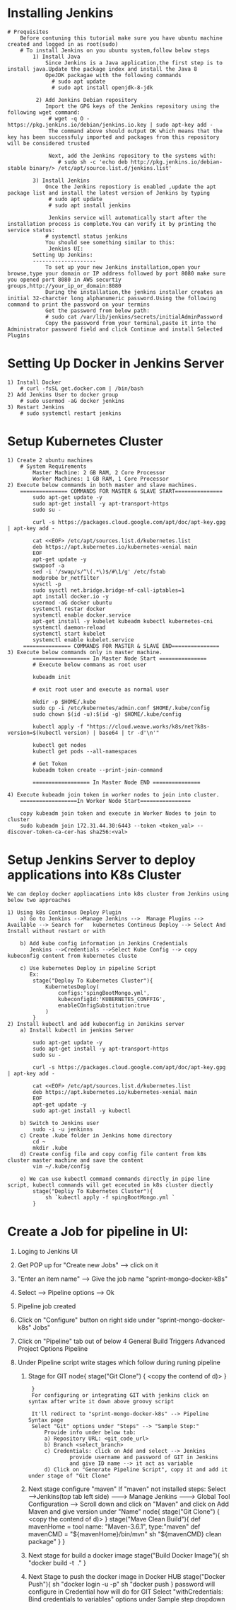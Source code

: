 
# Installing Jenkins
    # Prequisites
        Before contuning this tutorial make sure you have ubuntu machine created and logged in as root(sudo)
        # To install Jenkins on you ubuntu system,follow below steps
            1) Install Java
                Since Jenkins is a Java application,the first step is to install java.Update the package index and install the Java 8
                OpeJDK packagae with the following commands
                  # sudo apt update
                  # sudo apt install openjdk-8-jdk
            
             2) Add Jenkins Debian repository
                Import the GPG keys of the Jenkins repository using the following wget command:
                 # wget -q O - https://pkg.jenkins.io/debian/jenkins.io.key | sudo apt-key add -
                 The command above should output OK which means that the key has been successfuly imported and packages from this repository will be considered trusted

                 Next, add the Jenkins repository to the systems with:
                    # sudo sh -c 'echo deb http://pkg.jenkins.io/debian-stable binary/> /etc/apt/source.list.d/jenkins.list'
            
            3) Install Jenkins
                Once the Jenkins repostiory is enabled ,update the apt package list and install the latest version of Jenkins by typing
                 # sudo apt update
                 # sudo apt install jenkins
               
                 Jenkins service will automatically start after the installation process is complete.You can verify it by printing the service status:
                # systemctl status jenkins
                You should see something similar to this:
                 Jenkins UI:
            Setting Up Jenkins:
            --------------------
                To set up your new Jenkins installation,open your browse,type your domain or IP address followed by port 8080 make sure you opened port 8080 in AWS securtiy groups,http://your_ip_or_domain:8080
                During the installation,the jenkins installer creates an initial 32-charcter long alphanumeric password.Using the following command to print the password on your termins
                Get the password from below path:
                # sudo cat /var/lib/jenkins/secrets/initialAdminPassword
                Copy the password from your terminal,paste it into the Administrator password field and click Continue and install Selected Plugins

                
# Setting Up Docker in Jenkins Server
    1) Install Docker
        # curl -fsSL get.docker.com | /bin/bash
    2) Add Jenkins User to docker group
        # sudo usermod -aG docker jenkins
    3) Restart Jenkins
        # sudo systemctl restart jenkins

# Setup Kubernetes Cluster
    1) Create 2 ubuntu machines
        # System Requirements
            Master Machine: 2 GB RAM, 2 Core Processor
            Worker Machines: 1 GB RAM, 1 Core Processor
    2) Execute below commands in both master and slave machines.
        =============== COMMANDS FOR MASTER & SLAVE START===============
            sudo apt-get update -y
            sudo apt-get install -y apt-transport-https
            sudo su -

            curl -s https://packages.cloud.google.com/apt/doc/apt-key.gpg | apt-key add -

            cat <<EOF> /etc/apt/sources.list.d/kubernetes.list
            deb https://apt.kubernetes.io/kubernetes-xenial main
            EOF
            apt-get update -y
            swapoof -a
            sed -i '/swap/s/^\(.*\)$/#\1/g' /etc/fstab
            modprobe br_netfilter
            sysctl -p
            sudo sysctl net.bridge.bridge-nf-call-iptables=1
            apt install docker.io -y
            usermod -aG docker ubuntu
            systemctl restar docker
            systemctl enable docker.service
            apt-get install -y kubelet kubeadm kubectl kubernetes-cni
            systemctl daemon-reload
            systemctl start kubelet
            systemctl enable kubelet.service
         =============== COMMANDS FOR MASTER & SLAVE END===============
    3) Execute below commands only in master machine.
            ================== In Master Node Start ===============
            # Execute below commans as root user
           
            kubeadm init
            
            # exit root user and execute as normal user
            
            mkdir -p $HOME/.kube
            sudo cp -i /etc/kubernetes/admin.conf $HOME/.kube/config
            sudo chown $(id -u):$(id -g) $HOME/.kube/config

            kubectl apply -f "https://cloud.weave.works/k8s/net?k8s-version=$(kubectl version) | base64 | tr -d'\n'"

            kubectl get nodes
            kubectl get pods --all-namespaces
            
            # Get Token
            kubeadm token create --print-join-command

            ================== In Master Node END ===============

    4) Execute kubeadm join token in worker nodes to join into cluster.
        ==================In Worker Node Start================
        
        copy kubeadm join token and execute in Worker Nodes to join to cluster
        sudo kubeadm join 172.31.44.30:6443 --token <token_val> --discover-token-ca-cer-has sha256:<val>

# Setup Jenkins Server to deploy applications into K8s Cluster
    We can deploy docker appliacations into k8s cluster from Jenkins using below two approaches
    
    1) Using k8s Continous Deploy Plugin
        a) Go to Jenkins -->Manage Jenkins -->  Manage Plugins --> Available --> Search for   kubernetes Continous Deploy --> Select And Install without restart or with 
 
        b) Add kube config information in Jenkins Credentials
           Jenkins -->Credentials -->Select Kube Config --> copy kubeconfig content from kubernetes cluste
        
        c) Use kubernetes Deploy in pipeline Script
           Ex:
            stage("Deploy To Kubernetes Cluster"){
                KubernetesDeploy(
                    configs:'spingBootMongo.yml',
                    kubeconfigId:'KUBERNETES_CONFFIG',
                    enableCOnfigSubstitution:true
                )
            }
    2) Install kubectl and add kubeconfig in Jenikins server
        a) Install kubectl in jenkins Server
            
            sudo apt-get update -y
            sudo apt-get install -y apt-transport-https
            sudo su -

            curl -s https://packages.cloud.google.com/apt/doc/apt-key.gpg | apt-key add -

            cat <<EOF> /etc/apt/sources.list.d/kubernetes.list
            deb https://apt.kubernetes.io/kubernetes-xenial main
            EOF
            apt-get update -y
            sudo apt-get install -y kubectl
        
        b) Switch to Jenkins user
            sudo -i -u jenkinns
        c) Create .kube folder in Jenkins home directory
            cd ~
            mkdir .kube
        d) Create config file and copy config file content from k8s cluster master machine and save the content
            vim ~/.kube/config
        
        e) We can use kubectl command commands directly in pipe line script, kubectl commands will get ececuted in k8s cluster diectly
            stage("Depliy To Kubernetes Cluster"){
                sh `kubectl apply -f spingBootMongo.yml `
            }

# Create a Job for pipeline in UI:
   1) Loging to Jenkins UI
   2) Get POP up for "Create new Jobs" --> click on it
   3) "Enter an item name" --> Give the job name "sprint-mongo-docker-k8s"
   4) Select --> Pipeline options --> Ok
   5) Pipeline job created 
   6) Click on "Configure" button on right side under "sprint-mongo-docker-k8s" Jobs"
   7) Click on "Pipeline" tab out of below 4
        General     Build Triggers     Advanced Project Options    Pipeline
   
   8) Under Pipeline script write stages which follow during runing pipeline
        1) Stage for GIT
                node{
                    stage("Git Clone") {
                        <copy the contend of d)>
                    }

                }
                For configuring or integrating GIT with jenkins click on syntax after write it down above groovy script
                
                It'll redirect to "sprint-mongo-docker-k8s" --> Pipeline Syntax page
                Select "Git" options under "Steps" --> "Sample Step:"
                    Provide info under below tab:
                    a) Repository URL: <git_code_url>
                    b) Branch <select_branch>
                    c) Credentials: click on Add and select --> Jenkins  
                            provide username and password of GIT in Jenkins
                            and give ID name --> it act as variable
                    d) Click on "Generate Pipeline Script", copy it and add it under stage of "Git Clone"
    
        2) Next stage configure "maven" 
            If "maven" not installed 
            steps:
                Select -->Jenkins(top tab left side) ---> Manage Jenkins ---> Global Tool Configuration --> Scroll down and click on "Maven" and click on Add Maven and give version under "Name"
            node{
                stage("Git Clone") {
                    <copy the contend of d)>
                }
                stage("Mave Clean Build"){
                    def mavenHome = tool name: "Maven-3.6.1", type:"maven"
                    def mavenCMD = "${mavenHome}/bin/mvn"
                    sh "${mavenCMD} clean package"
                    }
            }
        3) Next stage for build a docker image
            stage("Build Docker Image"){
                sh "docker build -t <Image Tag Name> ."
            }
        4) Next Stage to push the docker image in Docker HUB
            stage("Docker Push"){
                sh "docker login -u <username> -p"
                sh "docker push <Docker Image Tag Name>
            }
            password will configure in Credential how will do for GIT 
            Select "withCredentials: Bind credentials to variables" options 
            under Sample step dropdown
